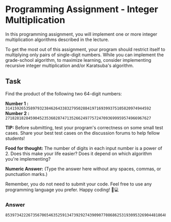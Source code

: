 # Programming Assignment - Integer Multiplication

In this programming assignment, you will implement one or more integer multiplication algorithms described in the lecture.

To get the most out of this assignment, your program should restrict itself to multiplying only pairs of single-digit numbers. While you can implement the grade-school algorithm, to maximize learning, consider implementing recursive integer multiplication and/or Karatsuba's algorithm.

## Task

Find the product of the following two 64-digit numbers:

**Number 1 :** `3141592653589793238462643383279502884197169399375105820974944592` <br>
**Number 2 :** `2718281828459045235360287471352662497757247093699959574966967627`

**TIP:** Before submitting, test your program's correctness on some small test cases. Share your best test cases on the discussion forums to help fellow students!

**Food for thought:** The number of digits in each input number is a power of 2. Does this make your life easier? Does it depend on which algorithm you're implementing?

**Numeric Answer:** (Type the answer here without any spaces, commas, or punctuation marks.)

Remember, you do not need to submit your code. Feel free to use any programming language you prefer. Happy coding! 🚀💻

### Answer

```
8539734222673567065463525913473929274390907708686253193095326904481864813177325434676245947323784349299707034369488855815665904
```
